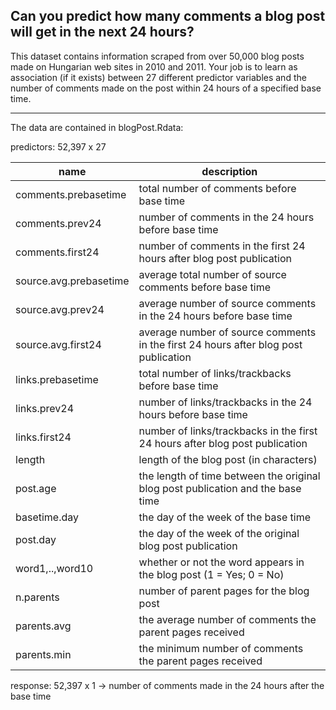 
Can you predict how many comments a blog post will get in the next 24 hours?
---

This dataset contains information scraped from over 50,000 blog posts made
on Hungarian web sites in 2010 and 2011. Your job is to learn as association
(if it exists) between 27 different predictor variables and the number of
comments made on the post within 24 hours of a specified base time.

---

The data are contained in blogPost.Rdata:

predictors: 52,397 x 27

| name | description |
| ---- | ---- |
|   comments.prebasetime | total number of comments before base time |
|   comments.prev24 | number of comments in the 24 hours before base time |
|   comments.first24 | number of comments in the first 24 hours after blog post publication |
|   source.avg.prebasetime | average total number of source comments before base time |
|   source.avg.prev24 | average number of source comments in the 24 hours before base time |
|   source.avg.first24 | average number of source comments in the first 24 hours after blog post publication |
|   links.prebasetime | total number of links/trackbacks before base time |
|   links.prev24 | number of links/trackbacks in the 24 hours before base time |
|   links.first24 | number of links/trackbacks in the first 24 hours after blog post publication |
|   length | length of the blog post (in characters) |
|   post.age | the length of time between the original blog post publication and the base time |
|   basetime.day | the day of the week of the base time |
|   post.day | the day of the week of the original blog post publication |
|   word1,..,word10 | whether or not the word appears in the blog post (1 = Yes; 0 = No) |
|   n.parents | number of parent pages for the blog post |
|   parents.avg | the average number of comments the parent pages received |
|   parents.min | the minimum number of comments the parent pages received |

response: 52,397 x 1
   -> number of comments made in the 24 hours after the base time
